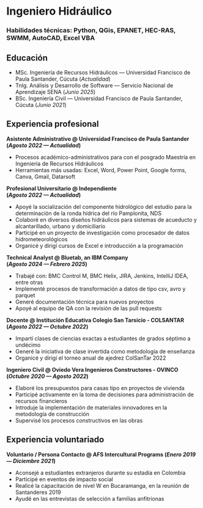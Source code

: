 # Ingeniero Hidráulico
### Habilidades técnicas: Python, QGis, EPANET, HEC-RAS, SWMM, AutoCAD, Excel VBA

## Educación
- MSc. Ingeniería de Recursos Hidráulicos — Universidad Francisco de Paula Santander, Cúcuta (_Actualidad_)
- Tnlg. Análisis y Desarrollo de Software — Servicio Nacional de Aprendizaje SENA (_Junio 2025_)
- BSc. Ingeniería Civil — Universidad Francisco de Paula Santander, Cúcuta (_Junio 2021_)

## Experiencia profesional
**Asistente Administrativo @ Universidad Francisco de Paula Santander <br> (_Agosto 2022 — Actualidad_)**
- Procesos académico-administrativos para con el posgrado Maestría en Ingeniería de Recursos Hidráulicos
- Herramientas más usadas: Excel, Word, Power Point, Google forms, Canva, Gmail, Datarsoft

**Profesional Universitario @ Independiente <br> (_Agosto 2022 — Actualidad_)**
- Apoyé la socialización del componente hidrológico del estudio para la determinación de la ronda hídrica del río Pamplonita, NDS
- Colaboré en diversos diseños hidráulicos para sistemas de acueducto y alcantarillado, urbano y domiciliario
- Participé en un proyecto de investigación como procesador de datos hidrometeorológicos
- Organicé y dirigí cursos de Excel e introducción a la programación

**Technical Analyst @ Bluetab, an IBM Company <br> (_Agosto 2024 — Febrero 2025_)**
- Trabajé con: BMC Control M, BMC Helix, JIRA, Jenkins, IntelliJ IDEA, entre otras
- Implementé procesos de transformación a datos de tipo csv, avro y parquet
- Generé documentación técnica para nuevos proyectos
- Apoyé al equipo de QA con la revisión de las pull requests

**Docente @ Institución Educativa Colegio San Tarsicio - COLSANTAR <br> (_Agosto 2022 — Octubre 2022_)**
- Impartí clases de ciencias exactas a estudiantes de grados séptimo a undécimo
- Generé la iniciativa de clase invertida como metodología de enseñanza
- Organicé y dirigí el torneo anual de ajedrez ColSanTar 2022

**Ingeniero Civil @ Oviedo Vera Ingenieros Constructores - OVINCO <br> (_Octubre 2020 — Agosto 2022_)**
- Elaboré los presupuestos para casas tipo en proyectos de vivienda
- Participé activamente en la toma de decisiones para administración de recursos financieros
- Introduje la implementación de materiales innovadores en la metodología de construcción
- Supervisé los procesos constructivos en las obras

## Experiencia voluntariado
**Voluntario / Persona Contacto @ AFS Intercultural Programs (_Enero 2019 — Diciembre 2021_)**
- Aconsejé a estudiantes extranjeros durante su estadía en Colombia
- Participé en eventos de impacto social
- Realicé la capacitación de nivel W en Bucaramanga, en la reunión de Santanderes 2019
- Ayudé en las entrevistas de selección a familias anfitrionas

